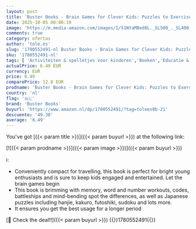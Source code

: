 ```yaml
---
layout: post
title: 'Buster Books - Brain Games for Clever Kids: Puzzles to Exercise Your Mind'
date: 2025-10-05 00:00:19
image: 'https://m.media-amazon.com/images/I/51NYaMBed8L._SL500_._SL400_.jpg'
comments: true
category: ofertas
author: 'tole.es'
slug: '1780552491-nl Buster Books - Brain Games for Clever Kids: Puzzles to...'
sku: '1780552491-nl'
tags: [ 'Activiteiten & spelletjes voor kinderen','Boeken','Educatie & onderwijs','Engelstalige boeken','Featured Categories','Kinderboeken','Kinderboeken over feestspelletjes','Kinderboeken over knutselen & hobbys','Kinderboeken over spelletjes','Kinderboeken over woordspelletjes','Puzzelboeken voor kinderen','buster books','🇳🇱', ]
actualPrice: 6.49 EUR
currency: EUR
price: 6.49
comparePrice: 12.8 EUR
prodname: 'Buster Books - Brain Games for Clever Kids: Puzzles to Exercise Your Mind'
country: 'nl'
flag: '🇳🇱'
brand: 'Buster Books'
buyurl: 'https://www.amazon.nl/dp/1780552491/?tag=tolees0b-21'
descuento: '49.30'
average: '6.49'
---
```


You've got [{{< param title >}}]({{< param buyurl >}}) at the following link:

[![{{< param prodname >}}]({{< param image >}})]({{< param buyurl >}})

ℹ️:

- Conveniently compact for travelling, this book is perfect for bright young enthusiasts and is sure to keep kids engaged and entertained. Let the brain games begin
- This book is brimming with memory, word and number workouts, codes, battleships and mind-bending spot the differences, as well as Japanese puzzles including hanjie, kakuro, futoshiki, sudoku and lots more.
- It ensures you get the best usage for a longer period

[🛒 Check the deal!!]({{< param buyurl >}})
{{<world>}}1780552491{{</world>}}
